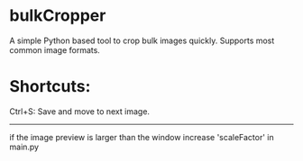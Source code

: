 # bulkCropper
 A simple Python based tool to crop bulk images quickly. Supports most common image formats.

# Shortcuts:
Ctrl+S: Save and move to next image.

---

if the image preview is larger than the window increase 'scaleFactor' in main.py
